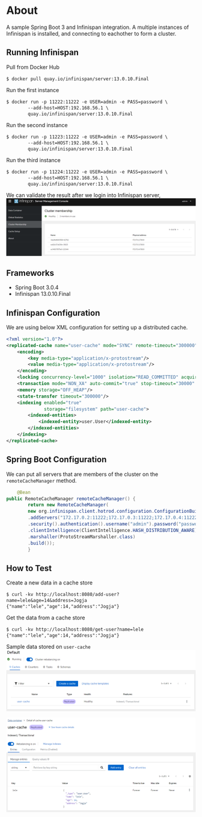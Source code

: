 # About
A sample Spring Boot 3 and Infinispan integration. A multiple instances of Infinispan is installed, and connecting to eachother to form a cluster.

## Running Infinispan
Pull from Docker Hub
```
$ docker pull quay.io/infinispan/server:13.0.10.Final
```

Run the first instance
```
$ docker run -p 11222:11222 -e USER=admin -e PASS=password \
        --add-host=HOST:192.168.56.1 \ 
        quay.io/infinispan/server:13.0.10.Final
```

Run the second instance
```
$ docker run -p 11223:11222 -e USER=admin -e PASS=password \
        --add-host=HOST:192.168.56.1 \ 
        quay.io/infinispan/server:13.0.10.Final
```

Run the third instance
```
$ docker run -p 11224:11222 -e USER=admin -e PASS=password \
        --add-host=HOST:192.168.56.1 \ 
        quay.io/infinispan/server:13.0.10.Final
```

We can validate the result after we login into Infinispan server,
![infinispan-cluster-membership](images/infinispan-server.png)

## Frameworks
- Spring Boot 3.0.4
- Infinispan 13.0.10.Final

## Infinispan Configuration
We are using below XML configuration for setting up a distributed cache.
```xml
<?xml version="1.0"?>
<replicated-cache name="user-cache" mode="SYNC" remote-timeout="300000" statistics="true">
    <encoding>
        <key media-type="application/x-protostream"/>
        <value media-type="application/x-protostream"/>
    </encoding>
    <locking concurrency-level="1000" isolation="READ_COMMITTED" acquire-timeout="60000" striping="false"/>
    <transaction mode="NON_XA" auto-commit="true" stop-timeout="30000" locking="PESSIMISTIC" reaper-interval="30000" complete-timeout="60000" notifications="true" transaction-manager-lookup="org.infinispan.transaction.lookup.GenericTransactionManagerLookup"/>
    <memory storage="OFF_HEAP"/>
    <state-transfer timeout="300000"/>
    <indexing enabled="true"
              storage="filesystem" path="user-cache">
        <indexed-entities>
            <indexed-entity>user.User</indexed-entity>
        </indexed-entities>
    </indexing>
</replicated-cache>
```

## Spring Boot Configuration
We can put all servers that are members of the cluster on the `remoteCacheManager` method.
```java
    @Bean
public RemoteCacheManager remoteCacheManager() {
        return new RemoteCacheManager(
        new org.infinispan.client.hotrod.configuration.ConfigurationBuilder()
        .addServers("172.17.0.2:11222;172.17.0.3:11222;172.17.0.4:11222")
        .security().authentication().username("admin").password("password")
        .clientIntelligence(ClientIntelligence.HASH_DISTRIBUTION_AWARE)
        .marshaller(ProtoStreamMarshaller.class)
        .build());
        }
```

## How to Test
Create a new data in a cache store
```
$ curl -kv http://localhost:8080/add-user?name=lele&age=14&address=Jogja
{"name":"lele","age":14,"address":"Jogja"} 
```

Get the data from a cache store
```
$ curl -kv http://localhost:8080/get-user?name=lele
{"name":"lele","age":14,"address":"Jogja"} 
```

Sample data stored on `user-cache`
![user-cache-explorer](images/datagrid13.png)

![user-cache-explorer](images/datagrid13-detail.png)